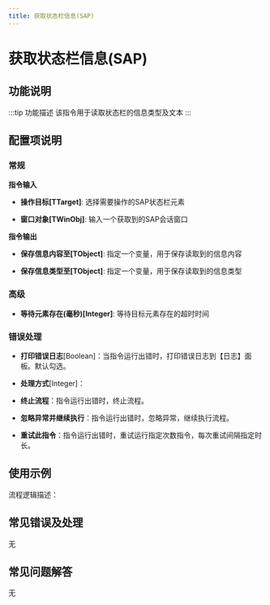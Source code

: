 ```yaml
---
title: 获取状态栏信息(SAP)
---
```


# 获取状态栏信息(SAP)

## 功能说明

:::tip 功能描述
该指令用于读取状态栏的信息类型及文本
:::

## 配置项说明

### 常规

**指令输入**

- **操作目标[TTarget]**: 选择需要操作的SAP状态栏元素

- **窗口对象[TWinObj]**: 输入一个获取到的SAP会话窗口


**指令输出**

- **保存信息内容至[TObject]**: 指定一个变量，用于保存读取到的信息内容

- **保存信息类型至[TObject]**: 指定一个变量，用于保存读取到的信息类型

### 高级

- **等待元素存在(毫秒)[Integer]**: 等待目标元素存在的超时时间

### 错误处理

- **打印错误日志**[Boolean]：当指令运行出错时，打印错误日志到【日志】面板。默认勾选。

- **处理方式**[Integer]：

 - **终止流程**：指令运行出错时，终止流程。

 - **忽略异常并继续执行**：指令运行出错时，忽略异常，继续执行流程。

 - **重试此指令**：指令运行出错时，重试运行指定次数指令，每次重试间隔指定时长。

## 使用示例

流程逻辑描述：

## 常见错误及处理

无

## 常见问题解答

无

